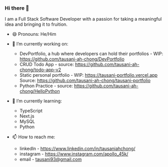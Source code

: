 ### Hi there 👋

I am a Full Stack Software Developer with a passion for taking a meaningful idea and bringing it to fruition.

- 😄 Pronouns: He/Him

- 🔭 I’m currently working on: 

  - DevPortfolio, a hub where developers can hold their portfolios - WIP: https://github.com/tausani-ah-chong/DevPortfolio
  - CRUD Todo App - source: https://github.com/tausani-ah-chong/todo-app-v2
  - Static personal portfolio - WIP: https://tausani-portfolio.vercel.app Source: https://github.com/tausani-ah-chong/tausani-portfolio
  - Python Practice - source: https://github.com/tausani-ah-chong/HelloPython

- 🌱 I’m currently learning: 

  - TypeScript
  - Next.js
  - MySQL
  - Python

- 📫 How to reach me: 

  - linkedIn - https://www.linkedin.com/in/tausaniahchong/
  - instagram - https://www.instagram.com/apollo_45k/
  - email - tausani93@gmail.com


<!--

- 🌱 I’m currently learning ...
- 👯 I’m looking to collaborate on ...
- 🤔 I’m looking for help with ...
- 💬 Ask me about ...
- 📫 How to reach me: ...
- ⚡ Fun fact: ...

-->
